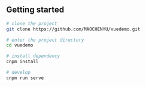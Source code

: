 ## Getting started

```bash
# clone the project
git clone https://github.com/MAOCHENYU/vuedemo.git

# enter the project directory
cd vuedemo

# install dependency
cnpm install

# develop
cnpm run serve
```